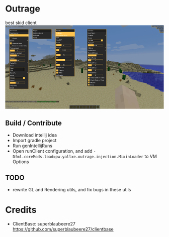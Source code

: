 # Outrage
best skid client<br>
<img src="https://github.com/yallxe/outrage/blob/master/src/main/resources/preview.png?raw=true" alt="Outrage"></img>
## Build / Contribute
- Download intellij idea
- Import gradle project
- Run genIntellijRuns
- Open runClient configuration, and add `-Dfml.coreMods.load=pw.yallxe.outrage.injection.MixinLoader` to VM Options
## TODO
- rewrite GL and Rendering utils, and fix bugs in these utils
# Credits
- ClientBase: superblaubeere27 https://github.com/superblaubeere27/clientbase